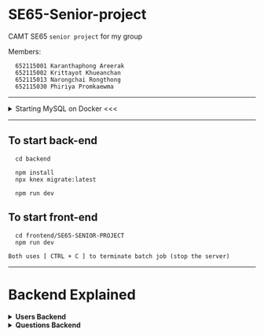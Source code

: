 # SE65-Senior-project
CAMT SE65 `senior project` for my group

Members:

      652115001 Karanthaphong Areerak​
      652115002 Krittayot Khueanchan​
      652115013 Narongchai Rongthong​
      652115030 Phiriya Promkaewma

---

<details>
<summary>Starting MySQL on Docker <<<</summary>

## Call docker-compose

      docker-compose up -d

Everything has been setup in `docker-compose.yml`
</details>

---

## To start back-end

      cd backend

      npm install
      npx knex migrate:latest

      npm run dev

## To start front-end

      cd frontend/SE65-SENIOR-PROJECT
      npm run dev

`Both uses [ CTRL + C ] to terminate batch job (stop the server)`

---

# Backend Explained

<details>
  <summary><strong>Users Backend</strong></summary>

### GET `/`
- **Description:** Retrieves all users (for testing purposes).
- **Response:** JSON array of user objects.

---

### GET `/profile`
- **Description:** Retrieves the profile data for the authenticated user.
- **Headers:**
  - `Authorization: Bearer <token>` – The JWT token received from the login.
- **Response:** A JSON object with profile data for the user.

---

### POST `/register`
- **Description:** Creates a new user in the system.
- **Required JSON fields:**
  - **name** (string) – The user’s full name.
  - **email** (string) – The user’s email address (must be unique).
  - **password** (string) – The user’s password (will be hashed before storing).
  - **role** (string, optional) – The role for the user, either `"student"` or `"professor"`.
    - *If omitted, it defaults to `"student"`.*
- **Response:** The created user object with an `id` and other user details.

---

### POST `/login`
- **Description:** Authenticates a user and returns a JWT token.
- **Required JSON fields:**
  - **email** (string) – The user’s email address.
  - **password** (string) – The user’s password.
- **Response:** A JSON object containing:
  - `message` – A success message.
  - `token` – The JWT token for authenticated requests.
  - User details (e.g., `userId`, `name`, `email`, `role`).

</details>

<details>
  <summary><strong>Questions Backend</strong></summary>

### GET `/`
- **Description:** Retrieves all questions in the system.
- **Response:** A JSON array of question objects.

---

### GET `/:id`
- **Description:** Retrieves a specific question by its ID.
- **URL Parameters:**
  - **id** (number) – The ID of the question.
- **Response:** A JSON object representing the question.

---

### POST `/`
- **Description:** Creates a new question in the system.
- **Required JSON fields:**
  - **questionName** (string) – The title of the question.
  - **questionDescription** (string) – A detailed description of the problem.
  - **hint** (string) – A hint to help solve the problem (can be an empty string if not provided).
  - **startingCode** (string) – Starter code provided to the user.
  - **correctAnswerCode** (string) – The correct solution code.
  - **testCases** (array of objects) – Each object should include:
    - **input** (string) – The test case input.
    - **output** (string) – The expected output.
  - **estimatedRuntime** (string) – An estimated runtime (e.g., `"0.002"`).
  - **timeComplexity** (string) – The time complexity (e.g., `"O(1)"`).
- **Response:** The created question object, including its generated `id` and all provided fields.

---

### PUT `/:id`
- **Description:** Updates an existing question.
- **URL Parameters:**
  - **id** (number) – The ID of the question to update.
- **Request JSON Fields:** Any fields that need updating.
- **Response:** The updated question object.

---

### DELETE `/:id`
- **Description:** Deletes a question from the system.
- **URL Parameters:**
  - **id** (number) – The ID of the question to delete.
- **Response:** A success message or status confirming deletion.

</details>